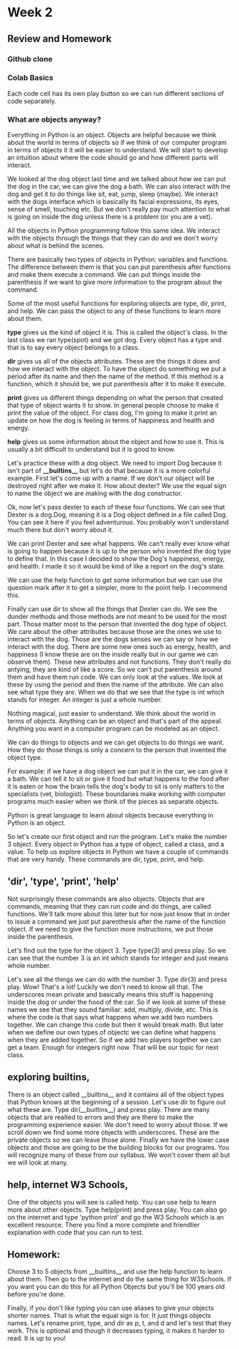 # Week 2
## Review and Homework
### Github clone
### Colab Basics
Each code cell has its own play button so we can run different sections of code separately.

### What are objects anyway?
Everything in Python is an object.  Objects are helpful because we think about the world in terms of objects so if we think of our computer program in terms of objects it it will be easier to understand.  We will start to develop an intuition about where the code should go and how different parts will interact.

We looked at the dog object last time and we talked about how we can put the dog in the  car, we can give the dog a bath.  We can also interact with the dog and get it to do things like sit, eat, jump, sleep (maybe).  We interact with the dogs interface which is basically its facial expressions, its eyes, sense of smell, touching etc.  But we don't really pay much attention to what is going on inside the dog unless there is a problem (or you are a vet).

All the objects in Python programming follow this same idea.  We interact with the objects through the things that they can do and we don't worry about what is behind the scenes.  

There are basically two types of objects in Python: variables and functions.  The difference between them is that you can put parenthesis after functions and make them execute a command.  We can put things inside the parenthesis if we want to give more information to the program about the command.

Some of the most useful functions for exploring objects are type, dir, print, and help.  We can pass the object to any of these functions to learn more about them.  

__type__ gives us the kind of object it is.  This is called the object's class.  In the last class we ran type(spot) and we got dog.  Every object has a type and that is to say every object belongs to a class.

__dir__ gives us all of the objects attributes.  These are the  things it does and how we interact with the object.  To have the object do something we put a period after its name and then the name of the method.  If this method is a function, which it should be, we put parenthesis after it to make it execute.

__print__ gives us different things depending on what the person that created that type of object wants it to show.  In general people choose to make it print the value of the object.  For class dog, I'm going to make it print an update on how the dog is feeling in terms of happiness and health and energy.

__help__ gives us some information about the object and how to use it.  This is usually a bit difficult to understand but it is good to know.

Let's practice these with a dog object. We need to import Dog because it isn't part of __\_\_builtins\_\___ but let's do that because it is a more colorful example. First let's come up with a name.  If we don't our object will be destroyed right after we make it.  How about dexter?  We use the equal sign to name the object we
are making with the dog constructor.

Ok, now let's pass dexter to each of these four functions.  We can see that Dexter is a dog.Dog, meaning it is a Dog object defined in a file called Dog.  You can see it here if you feel adventurous.  You probably won't understand much there but don't worry about it.  

We can print Dexter and see what happens.  We can't really ever know what is going to happen because it is up to the person who invented the dog type to define that.  In this case I decided to show the Dog's happiness, energy, and health.  I made it so it would be kind of like a report on the dog's state.

We can use the help function to get some information but we can use the question mark after it to get a simpler, more to the point help.  I recommend this.

Finally can use dir to show all the things that Dexter can do.  We see the dunder methods and those methods are not meant to be used for the most part.  Those matter most to the person that invented the dog type of object.  We care about the other attributes because those are the ones we use to interact with the dog.  Those are the dogs senses  we can say or how we interact with the dog.  There are some new ones such as energy, health, and happiness (I know these are on the inside really but in our game we can observe them).  These new attributes and not functions.  They don't really do antying, they are kind of like a score.  So we can't put parenthesis around them and have them run code.  We can only look at the values.  We look at these by using the period and then the name of the attribute.  We can  also see what type they are.  When we do that we see that the type is int which stands for integer.  An integer is just a whole number.











Nothing magical, just easier to understand.  We think about the world in terms of objects.
Anything can be an object and that's part of the appeal.  Anything you want in a computer program can be modeled as an object.

We can do things to objects and we can get objects to do things we want.  How they do those things is only a concern to the person that invented the object type.

For example: if we have a dog object we can put it in the car, we can give it a bath.  We can tell it to sit or give it food but what happens to the food after it 
is eaten or how the brain tells the dog's body to sit is only matters to the specialists (vet, biologist).  These boundaries make working with computer programs much easier when we think of the pieces as separate objects.

Python is great language to learn about objects because everything in Python is an object.

So let's create our first object and run the program.  Let's make the number 3 object.  Every object in Python has a type of object, called a class, and a value.  To help us explore objects in Python we have a couple of commands that are very handy.  These commands are dir, type, print, and help.
## 'dir', 'type', 'print', 'help'
Not surprisingly these commands are also objects.  Objects that are commands, meaning that they can run code and do things, are called functions.  We'll talk more about this later but for now just know that in order to issue a command we just put parenthesis after the name of the function object.  If we need to give the function more instructions, we put those inside the parenthesis.  

Let's find out the type for the object 3.  Type type(3) and press play.  So we can see that the number 3 is an int which stands for integer and just means whole number.  

Let's see all the things we can do with the number 3.  Type dir(3) and press play.  Wow!  That's a lot!  Luckily we don't need to know all that.  The underscores mean private and basically means this stuff is happening inside the dog or under the hood of the car.  So if we look at some of these names we see that they sound familiar: add, multiply, divide, etc.  This is where the  code is that says what happens when we add two numbers together.  We can change this code but then it  would break math.  But later when we define our own types of objectc we can define what happens when they are added together.  So if we add two players together we can get a team.  Enough for integers right now.  That will be our topic for next class.

## exploring builtins, 
There is an object called \_\_builtins\_\_ and it contains all of the object types  that Python knows at the beginning of a session.  Let's use dir to figure out what these are.  Type dir(\_\_builtins\_\_) and press play.  There are many objects that are realted to errors and they are there to make the programming experience easier.  We don't need to worry about  those.  If we scroll down we find some more objects with underscores.  These are the private objects so we can leave those alone.  Finally we have the lower case objects and those are going to be the building blocks for our programs.  You will recognize many of these from our syllabus.  We won't cover them all but we will look at many.   

## help, internet W3 Schools, 
One of the objects you will see is called help.  You can use help to learn more about other objects.  Type help(print) and press play.  You can also go on the internet and type 'python print' and go the W3 Schools which is an excellent resource.  There you find a more complete and friendlier explanation with code that you can run to test.

## Homework:
Choose 3 to 5 objects from \_\_builtins\_\_ and use the help function to learn about them.  Then go to the internet and do the same thing for W3Schools.  If you want you can do this for all Python Objects but you'll be 100 years old before you're done.

Finally, if you don't like typing you can use aliases to give your objects shorter names.  That is what the equal sign is for.  It just things objects names.  Let's rename print, type, and dir as p, t, and d and let's test that they work.  This is optional and though it decreases typing, it makes it harder to read.  It is up to you!
